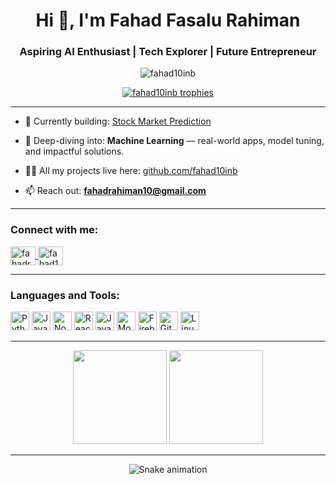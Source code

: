 <h1 align="center">Hi 👋, I'm Fahad Fasalu Rahiman</h1>
<h3 align="center">Aspiring AI Enthusiast | Tech Explorer | Future Entrepreneur</h3>

<p align="center">
  <img src="https://komarev.com/ghpvc/?username=fahad10inb&label=Profile%20views&color=0e75b6&style=flat" alt="fahad10inb" />
</p>

<p align="center">
  <a href="https://github.com/ryo-ma/github-profile-trophy">
    <img src="https://github-profile-trophy.vercel.app/?username=fahad10inb&theme=dracula" alt="fahad10inb trophies" />
  </a>
</p>

---

- 🔭 Currently building: [Stock Market Prediction](https://github.com/fahad10inb/Stock_prediction)

- 🌱 Deep-diving into: **Machine Learning** — real-world apps, model tuning, and impactful solutions.

- 👨‍💻 All my projects live here: [github.com/fahad10inb](https://github.com/fahad10inb)

- 📫 Reach out: **fahadrahiman10@gmail.com**

---

<h3 align="left">Connect with me:</h3>
<p align="left">
  <a href="https://linkedin.com/in/fahadrahiman" target="_blank">
    <img align="center" src="https://raw.githubusercontent.com/rahuldkjain/github-profile-readme-generator/master/src/images/icons/Social/linked-in-alt.svg" alt="fahadrahiman" height="30" width="40" />
  </a>
  <a href="https://leetcode.com/fahad10inb" target="_blank">
    <img align="center" src="https://raw.githubusercontent.com/rahuldkjain/github-profile-readme-generator/master/src/images/icons/Social/leet-code.svg" alt="fahad10inb" height="30" width="40" />
  </a>
</p>

---

<h3 align="left">Languages and Tools:</h3>
<p align="left">
  <img src="https://cdn.jsdelivr.net/gh/devicons/devicon/icons/python/python-original.svg" height="30" alt="Python" />
  <img src="https://cdn.jsdelivr.net/gh/devicons/devicon/icons/javascript/javascript-original.svg" height="30" alt="JavaScript" />
  <img src="https://cdn.jsdelivr.net/gh/devicons/devicon/icons/nodejs/nodejs-original.svg" height="30" alt="Node.js" />
  <img src="https://cdn.jsdelivr.net/gh/devicons/devicon/icons/react/react-original.svg" height="30" alt="React" />
  <img src="https://cdn.jsdelivr.net/gh/devicons/devicon/icons/java/java-original.svg" height="30" alt="Java" />
  <img src="https://cdn.jsdelivr.net/gh/devicons/devicon/icons/mongodb/mongodb-original.svg" height="30" alt="MongoDB" />
  <img src="https://cdn.jsdelivr.net/gh/devicons/devicon/icons/firebase/firebase-plain.svg" height="30" alt="Firebase" />
  <img src="https://cdn.jsdelivr.net/gh/devicons/devicon/icons/git/git-original.svg" height="30" alt="Git" />
  <img src="https://cdn.jsdelivr.net/gh/devicons/devicon/icons/linux/linux-original.svg" height="30" alt="Linux" />
</p>

---

<div align="center">
  <img src="https://github-readme-stats.vercel.app/api?username=fahad10inb&show_icons=true&theme=dracula&hide_border=false" height="150" />
  <img src="https://github-readme-stats.vercel.app/api/top-langs/?username=fahad10inb&layout=compact&theme=dracula&hide_border=false" height="150" />
</div>

---

<div align="center">
  <img src="https://raw.githubusercontent.com/fahad10inb/fahad10inb/output/snake.svg" alt="Snake animation" />

</div>
